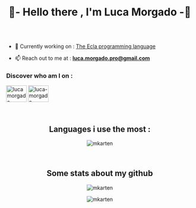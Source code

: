 ##

<h1 align="center">👋- Hello there , I'm Luca Morgado -👋</h1>
<br><br>

- 🔭 Currently working on : [The Ecla programming language](https://github.com/Eclalang)

- 📫 Reach out to me at : **luca.morgado.pro@gmail.com**

<h3 align="left">Discover who am I on :</h3>
<p align="left">
<a href="https://instagram.com/lucamorgado" target="blank"><img align="center" src="https://raw.githubusercontent.com/rahuldkjain/github-profile-readme-generator/master/src/images/icons/Social/instagram.svg" alt="lucamorgado" height="45" width="55" /></a>
<a href="https://linkedin.com/in/luca-morgado" target="blank"><img align="center" src="https://raw.githubusercontent.com/rahuldkjain/github-profile-readme-generator/master/src/images/icons/Social/linked-in-alt.svg" alt="luca-morgado" height="45" width="55" /></a>
</p>
<br>

<h2 align="center">Languages i use the most :</h2>
<p align="center"><img align="center" src="https://github-readme-stats.vercel.app/api/top-langs?username=mkarten&show_icons=true&theme=dark&locale=en&layout=compact&hide=HTML,python&exclude_repo=lmorgado_nasa" alt="mkarten" /></p>
<br>

<h2 align="center">Some stats about my github</h2>
<p align="center"><img align="center" src="https://github-readme-activity-graph.cyclic.app/graph?username=mkarten&theme=react-dark" alt="mkarten" /></p>
<p align="center"><img align="center" src="https://github-readme-streak-stats.herokuapp.com/?user=mkarten&theme=dark" alt="mkarten" /></p>



